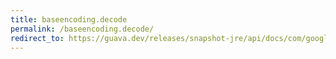 ```yaml
---
title: baseencoding.decode
permalink: /baseencoding.decode/
redirect_to: https://guava.dev/releases/snapshot-jre/api/docs/com/google/common/io/BaseEncoding.html#decode-java.lang.CharSequence-
---
```

